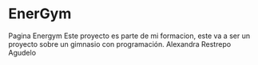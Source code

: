 # EnerGym

Pagina Energym
Este proyecto es parte de mi formacion, este va a ser un proyecto sobre un gimnasio con programación.
Alexandra Restrepo Agudelo

